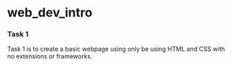 # web_dev_intro

### Task 1
Task 1 is to create a basic webpage using only be using HTML and CSS with no extensions or frameworks.